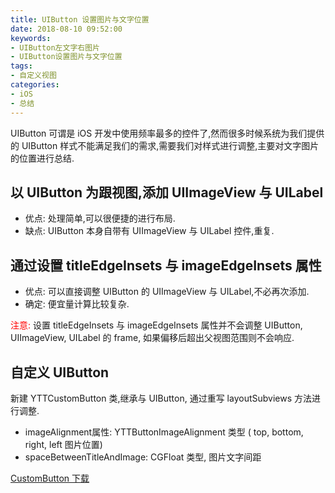 ```yaml
---
title: UIButton 设置图片与文字位置
date: 2018-08-10 09:52:00
keywords:
- UIButton左文字右图片
- UIButton设置图片与文字位置
tags:
- 自定义视图
categories:
- iOS
- 总结
---
```

UIButton 可谓是 iOS 开发中使用频率最多的控件了,然而很多时候系统为我们提供的 UIButton 样式不能满足我们的需求,需要我们对样式进行调整,主要对文字图片的位置进行总结.
<!-- more -->
## 以 UIButton 为跟视图,添加 UIImageView 与 UILabel
* 优点: 处理简单,可以很便捷的进行布局.
* 缺点: UIButton 本身自带有 UIImageView 与 UILabel 控件,重复.

## 通过设置 titleEdgeInsets 与 imageEdgeInsets 属性

* 优点: 可以直接调整 UIButton 的 UIImageView 与 UILabel,不必再次添加.
* 确定: 便宜量计算比较复杂.  

<font color=red>注意:</font> 设置 titleEdgeInsets 与 imageEdgeInsets 属性并不会调整 UIButton, UIImageView, UILabel 的 frame, 如果偏移后超出父视图范围则不会响应.

## 自定义 UIButton 
新建 YTTCustomButton 类,继承与 UIButton, 通过重写 layoutSubviews 方法进行调整.  
* imageAlignment属性: YTTButtonImageAlignment 类型 ( top, bottom, right, left 图片位置)
* spaceBetweenTitleAndImage: CGFloat 类型, 图片文字间距  

[CustomButton 下载](CustomButton.zip)
